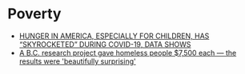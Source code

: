 # Poverty
- [HUNGER IN AMERICA, ESPECIALLY FOR CHILDREN, HAS “SKYROCKETED” DURING COVID-19, DATA SHOWS](https://theintercept.com/2020/09/23/hunger-food-insecurity-coronavirus-children-census/)  
- [A B.C. research project gave homeless people $7,500 each — the results were 'beautifully surprising'](https://www.cbc.ca/news/canada/british-columbia/new-leaf-project-results-1.5752714)
